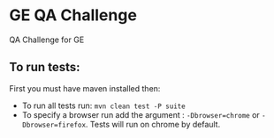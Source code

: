 # GE QA Challenge

QA Challenge for GE

## To run tests:

First you must have maven installed then:

* To run all tests run: `mvn clean test -P suite`
* To specify a browser run add the argument : `-Dbrowser=chrome` or `-Dbrowser=firefox`. Tests will run on chrome by
  default.
